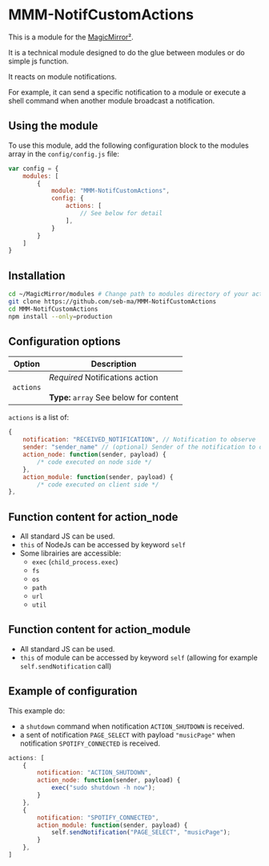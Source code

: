 # MMM-NotifCustomActions

This is a module for the [MagicMirror²](https://github.com/MichMich/MagicMirror/).

It is a technical module designed to do the glue between modules or do simple js function.

It reacts on module notifications.

For example, it can send a specific notification to a module or execute a shell command when another module broadcast a notification.

## Using the module

To use this module, add the following configuration block to the modules array in the `config/config.js` file:

```js
var config = {
	modules: [
		{
			module: "MMM-NotifCustomActions",
			config: {
				actions: [
					// See below for detail
				],
			}
		}
	]
}
```

## Installation

```sh
cd ~/MagicMirror/modules # Change path to modules directory of your actual MagiMirror² installation
git clone https://github.com/seb-ma/MMM-NotifCustomActions
cd MMM-NotifCustomActions
npm install --only=production
```

## Configuration options

| Option           | Description
|----------------- |-----------
| `actions`        | *Required* Notifications action<br><br>**Type:** `array` See below for content

`actions` is a list of:

```js
{
	notification: "RECEIVED_NOTIFICATION", // Notification to observe
	sender: "sender_name" // (optional) Sender of the notification to observe
	action_node: function(sender, payload) {
		/* code executed on node side */
	},
	action_module: function(sender, payload) {
		/* code executed on client side */
},
```

## Function content for action_node

- All standard JS can be used.
- `this` of NodeJs can be accessed by keyword `self`
- Some librairies are accessible:
  - `exec` (`child_process.exec`)
  - `fs`
  - `os`
  - `path`
  - `url`
  - `util`

## Function content for action_module

- All standard JS can be used.
- `this` of module can be accessed by keyword `self` (allowing for example `self.sendNotification` call)

## Example of configuration

This example do:
- a `shutdown` command when notification `ACTION_SHUTDOWN` is received.
- a sent of notification `PAGE_SELECT` with payload `"musicPage"` when notification `SPOTIFY_CONNECTED` is received.

```js
actions: [
	{
		notification: "ACTION_SHUTDOWN",
		action_node: function(sender, payload) {
			exec("sudo shutdown -h now");
		}
	},
	{
		notification: "SPOTIFY_CONNECTED",
		action_module: function(sender, payload) {
			self.sendNotification("PAGE_SELECT", "musicPage");
		}
	},
]
```
